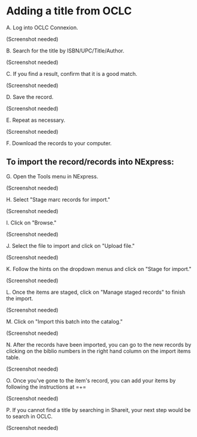 # Adding a title from OCLC

A. Log into OCLC Connexion.

\(Screenshot needed\)

B. Search for the title by ISBN/UPC/Title/Author.

\(Screenshot needed\)

C. If you find a result, confirm that it is a good match.

\(Screenshot needed\)

D. Save the record.

\(Screenshot needed\)

E. Repeat as necessary.

\(Screenshot needed\)

F. Download the records to your computer.

## To import the record/records into NExpress:

G. Open the Tools menu in NExpress.

\(Screenshot needed\)

H. Select "Stage marc records for import."

\(Screenshot needed\)

I. Click on "Browse."

\(Screenshot needed\)

J. Select the file to import and click on "Upload file."

\(Screenshot needed\)

K. Follow the hints on the dropdown menus and click on "Stage for import."

\(Screenshot needed\)

L. Once the items are staged, click on "Manage staged records" to finish the import.

\(Screenshot needed\)

M. Click on "Import this batch into the catalog."

\(Screenshot needed\)

N. After the records have been imported, you can go to the new records by clicking on the biblio numbers in the right hand column on the import items table.

\(Screenshot needed\)

O. Once you've gone to the item's record, you can add your items by following the instructions at =+=

\(Screenshot needed\)

P. If you cannot find a title by searching in Shareit, your next step would be to search in OCLC.

\(Screenshot needed\)

